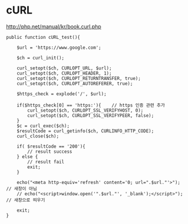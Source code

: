 cURL
====================
http://php.net/manual/kr/book.curl.php</br>


	public function cURL_test(){

        $url = 'https://www.google.com';

        $ch = curl_init();

        curl_setopt($ch, CURLOPT_URL, $url);
        curl_setopt($ch, CURLOPT_HEADER, 1);
        curl_setopt($ch, CURLOPT_RETURNTRANSFER, true);
        curl_setopt($ch, CURLOPT_AUTOREFERER, true);

        $https_check = explode('/', $url);
		
        if($https_check[0] == 'https:'){	// https 인증 관련 추가
            curl_setopt($ch, CURLOPT_SSL_VERIFYHOST, 0);
            curl_setopt($ch, CURLOPT_SSL_VERIFYPEER, false);
        }
        $c = curl_exec($ch);
        $resultCode = curl_getinfo($ch, CURLINFO_HTTP_CODE);
        curl_close($ch);

        if( $resultCode == '200'){
			// result success
        } else {
            // result fail
			exit;
        }

        echo("<meta http-equiv='refresh' content='0; url=".$url."'>");   	// 새창이 아님
        // echo("<script>window.open('".$url."', '_blank');</script>");    	// 새창으로 띄우기

        exit;
    }